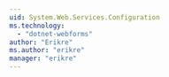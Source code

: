 ```yaml
---
uid: System.Web.Services.Configuration
ms.technology: 
  - "dotnet-webforms"
author: "Erikre"
ms.author: "erikre"
manager: "erikre"
---
```

